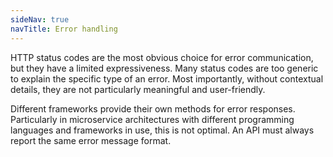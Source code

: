 ```yaml
---
sideNav: true
navTitle: Error handling
---
```


HTTP status codes are the most obvious choice for error communication, but they have a limited expressiveness. Many status codes are too generic to explain the specific type of an error. Most importantly, without contextual details, they are not particularly meaningful and user-friendly.

Different frameworks provide their own methods for error responses. Particularly in microservice architectures with different programming languages and frameworks in use, this is not optimal. An API must always report the same error message format.